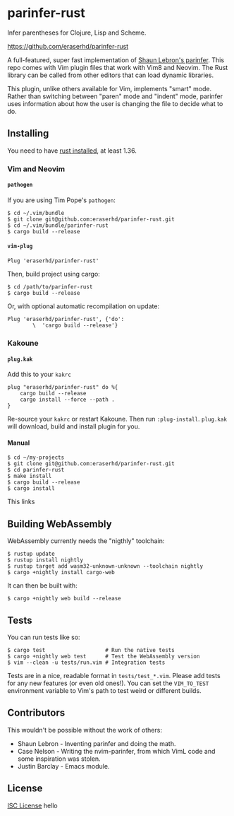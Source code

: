 # parinfer-rust

Infer parentheses for Clojure, Lisp and Scheme.

https://github.com/eraserhd/parinfer-rust

A full-featured, super fast implementation of [Shaun Lebron's parinfer].  This
repo comes with Vim plugin files that work with Vim8 and Neovim.  The Rust
library can be called from other editors that can load dynamic libraries.

This plugin, unlike others available for Vim, implements "smart" mode.  Rather
than switching between "paren" mode and "indent" mode, parinfer uses
information about how the user is changing the file to decide what to do.

[Shaun Lebron's parinfer]: https://shaunlebron.github.io/parinfer/

## Installing

You need to have [rust installed](https://www.rust-lang.org/en-US/install.html),
at least 1.36.

### Vim and Neovim

#### `pathogen`

If you are using Tim Pope's `pathogen`:

    $ cd ~/.vim/bundle
    $ git clone git@github.com:eraserhd/parinfer-rust.git
    $ cd ~/.vim/bundle/parinfer-rust
    $ cargo build --release

#### `vim-plug`

```viml
Plug 'eraserhd/parinfer-rust'
```

Then, build project using cargo:

    $ cd /path/to/parinfer-rust
    $ cargo build --release

Or, with optional automatic recompilation on update:

```viml
Plug 'eraserhd/parinfer-rust', {'do':
        \  'cargo build --release'}
```

### Kakoune

#### `plug.kak`

Add this to your `kakrc`
```kak
plug "eraserhd/parinfer-rust" do %{
    cargo build --release
    cargo install --force --path .
}
```
Re-source your `kakrc` or restart Kakoune. Then run `:plug-install`. `plug.kak` will download, build and install plugin for you.

#### Manual

    $ cd ~/my-projects
    $ git clone git@github.com:eraserhd/parinfer-rust.git
    $ cd parinfer-rust
    $ make install
    $ cargo build --release
    $ cargo install

This links

## Building WebAssembly

WebAssembly currently needs the "nigthly" toolchain:

    $ rustup update
    $ rustup install nightly
    $ rustup target add wasm32-unknown-unknown --toolchain nightly
    $ cargo +nightly install cargo-web

It can then be built with:

    $ cargo +nightly web build --release

## Tests

You can run tests like so:

    $ cargo test                   # Run the native tests
    $ cargo +nightly web test      # Test the WebAssembly version
    $ vim --clean -u tests/run.vim # Integration tests

Tests are in a nice, readable format in `tests/test_*.vim`.  Please add tests
for any new features (or even old ones!).  You can set the `VIM_TO_TEST`
environment variable to Vim's path to test weird or different builds.

## Contributors

This wouldn't be possible without the work of others:

* Shaun Lebron - Inventing parinfer and doing the math.
* Case Nelson - Writing the nvim-parinfer, from which VimL code and some
  inspiration  was stolen.
* Justin Barclay - Emacs module.

## License

[ISC License](LICENSE.md)
hello
